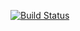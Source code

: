 [![Build Status](https://travis-ci.org/jojus1101/travisGettingStarted.svg?branch=master)](https://travis-ci.org/jojus1101/travisGettingStarted)
